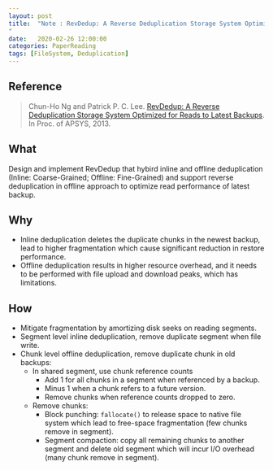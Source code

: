 ```yaml
---
layout: post
title:  "Note : RevDedup: A Reverse Deduplication Storage System Optimized for Reads to Latest Backups
"
date:   2020-02-26 12:00:00
categories: PaperReading
tags: [FileSystem, Deduplication]
---
```


## Reference

> Chun-Ho Ng and Patrick P. C. Lee. [RevDedup: A Reverse Deduplication Storage System Optimized for Reads to Latest Backups](http://www.cse.cuhk.edu.hk/~pclee/www/pubs/apsys13.pdf). In Proc. of APSYS, 2013.

## What

Design and implement RevDedup that hybird inline and offline deduplication (Inline: Coarse-Grained; Offline: Fine-Grained) and support reverse deduplication in offline approach to optimize read performance of latest backup.
<!-- more -->

## Why

* Inline deduplication deletes the duplicate chunks in the newest backup, lead to higher fragmentation which cause significant reduction in restore performance.
* Offline deduplication results in higher resource overhead, and it needs to be performed with file upload and download peaks, which has limitations.

## How

* Mitigate fragmentation by amortizing disk seeks on reading segments.
* Segment level inline deduplication, remove duplicate segment when file write.
* Chunk level offline deduplication, remove duplicate chunk in old backups:
    * In shared segment, use chunk reference counts
        * Add 1 for all chunks in a segment when referenced by a backup.
        * Minus 1 when a chunk refers to a future version.
        * Remove chunks when reference counts dropped to zero.
    * Remove chunks:
        * Block punching: `fallocate()` to release space to native file system which lead to free-space fragmentation (few chunks remove in segment).
        * Segment compaction: copy all remaining chunks to another segment and delete old segment which will incur I/O overhead (many chunk remove in segment).